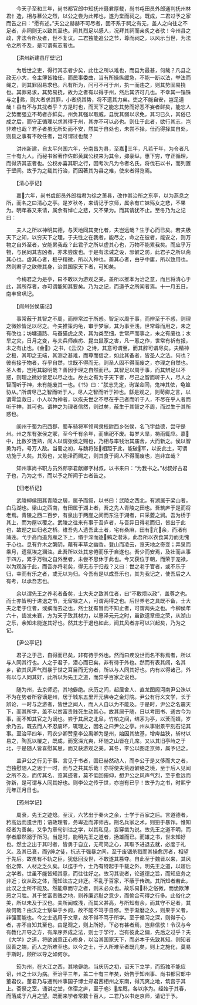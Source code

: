 <!-- { "loadSidebar": true } -->
　　今天子至和三年，尚书都官郎中知抚州聂君厚载，尚书屯田员外郎通判抚州林君忄造，相与慕公之烈，以公之尝为此邦也，遂为堂而祠之。既成，二君过予之家而告之曰：“愿有述。”夫公之赫赫不可尽者，固不系于祠之有无，盖人之向往之不足者，非祠则无以致其至也。闻其烈足以感人，况拜其祠而亲炙之者欤！今州县之政，非法令所及者，世不复议。二君独能追公之节，尊而祠之，以风示当世，为法令之所不及，是可谓有志者也。

　　【洪州新建县厅壁记】

　　为后世之吏，得行其志者少矣，此仕之所以难也，而县为最甚，何哉？凡县之政无小大，令主簿皆独任，而民事委曲，当有所操纵缓急，不能一断以法，举法而绳之，则其罪固易求也。凡有所为，问可不可于州，执一而违之，则其势固易挠也。其罪易求，其势易挠，故为之者有以得于州，然后其济可几也。不幸其一锱铢与之弗，则大者求其罪，小者挠其势，将不遗其力矣。吏之不能自安，岂足道哉！县有不与其扰者乎？方是时也，而天下之能忘其势而好恶不妄者鲜矣，能忘人之势而强立不苟者亦鲜矣。州负其强以取威，县忧其弱以求免，其习已久，其俗已成之后，而守正循理以求其得于州，其亦不可以必也。则仕于此者，欲行其志，岂非难也哉？君子者虽无所处而不安，然其于自处也，未尝不择，仕而得择其自处，则县之事有不敢任者，岂可谓过也哉？

　　洪州新建，自太平兴国六年，分南昌为县，至嘉三年，凡若干年，为令者凡三十有九人。而秘书省著作佐郎黄巽公权来为其令，抑豪纵，惠下穷，守正循理，而得济其志者也。公权亦喜其职之行，因考次凡为令者名氏，将伐石以书，而列置于壁间。故予为之载其行治，而因著其为县之难，使来者得览焉。

　　【清心亭记】

　　嘉六年，尚书虞部员外郎梅君为徐之萧县，改作其治所之东亭，以为燕息之所，而名之曰清心之亭。是岁秋冬，来请记于京师，属余有亡妹殇女之悲，不果为。明年春又来请，属余有悼亡之悲，又不果为。而其请犹不止。至冬乃为之记曰：

　　夫人之所以神明其德，与天地同其变化者，夫岂远哉？生于心而已矣。若夫极天下之知，以穷天下之理，于夫性之在我者，能尽之，命之在彼者，能安之，则万物之自外至者，安能累我哉？此君子之所以虚其心也，万物不能累我矣。而应乎万物，与民同其吉凶者，亦未尝废也。于是有法诫之设，邪僻之防，此君子之所以斋其心也。虚其心者，极乎精微，所以入神也。斋其心者，由乎中庸，所以致用也。然则君子之欲修其身，治其国家天下者，可知矣。

　　今梅君之为是亭，曰不敢以为游观之美，盖所以推本为治之意，而且将清心于此，其所存者，亦可谓能知其要矣。乃为之记，而道予之所闻者焉。十一月五日，南丰曾巩记。

　　【阆州张侯庙记】

　　事常蔽于其智之不周，而辨常过于所惑。智足以周于事，而辨至于不惑，则理之微妙皆足以尽之。今夫推策灼龟，审于梦寐，其为事至浅，世常尊而用之，未之有改也；坊墉道路、马蚕猫虎之灵，其为类至细，世常严而事之，未之有废也；水旱之灾，日月之变，与夫兵师疾疠、昆虫鼠豕之害，凡一慝之作，世常有祈有报，未之有止也。《金》之书，《云汉》之诗，其意可谓至，而其辞可谓尽矣。夫精神之极，其叩之无端，其测之甚难，而尊而信之，如此其备者，皆圣人之法。何也？彼有接于物者，存乎自然，世既不得而无，则圣人固不得而废之，亦理之自然也。圣人者，岂用其聪明哉？善因于理之自然而已。其智足以周于事，而其辨足以不惑，则理之微妙皆足以尽之也。故古之有为于天下者，尽己之智而听于人，尽人之智而听于神，未有能废其一也。《书》曰：“朕志先定，询谋佥同，鬼神其依，龟筮协从。”所谓尽己之智而听于人，尽人之智而听于神也。繇是观之，则荀卿之言，以谓雩筮救日，小人以为神者，以疾夫世之不尽在乎己者而听于人，不尽在乎人者而听于神，其可也。谓神之为理者信然，则过矣，蔽生于其智之不周，而过生于其所惑也。

　　阆州于蜀为巴西郡，蜀车骑将军领司隶校尉西乡张侯，名飞字益德，尝守是州。州之东有张侯之冢，至今千有余年，而庙祀不废。每岁大旱，祷雨辄应。嘉中，比数岁连熟，阆人以谓张侯之赐也，乃相与率钱治其庙舍，大而新之。侯以智勇为将，号万人敌。当蜀之初，与魏将张相距于此，能破军，以安此土，可谓功施于人矣。其殁也，又能泽而赐之，则其食于阆人不得而废也，岂非宜哉？

　　知州事尚书职方员外郎李君献卿字材叔，以书来曰：“为我书之。”材叔好古君子也，乃为之书，而以予之所闻于古者告之。

　　【归老桥记】

　　武陵柳侯图其青陵之居，属予而叙，以书曰：武陵之西北，有湖属于梁山者，白马湖也。梁山之西南，有田属于湖上者，吾之先人青陵之田也。吾筑庐于是而将老焉。青陵之西二百步，有泉出于两崖之间而东注于湖者，曰采菱之涧。吾为桥于其上，而为屋以覆之。武陵之往来有事于吾庐者，与吾异日得老而归，皆出于此也，故题之曰归老之桥。维吾先人遗吾此土者，宅有桑麻，田有亢余，而渚有蒲莲。弋于高而追凫雁之下上，缗于深而逐鲔之潜泳。此吾所以衣食其力而无愧于心也。息有乔木之繁阴，藉有丰草之幽香。登山而凌云，览天地之奇变；弄泉而乘月，遗氛埃之溷浊。此吾所以处其怠倦而乐于自遂也。吾少而安焉，及壮而从事于四方，累乎万物之自外至者，未尝不思休于此也。今又获位于朝，而荣于宠禄，以为观游于此，而吾亦将老矣，得无志于归哉？又曰：世之老于官者，或不乐于归，幸而有乐之者，或无以为归。今吾有是以成吾乐也，其为我记之，使吾后之人有考，以承吾志也。

　　余以谓先王之养老者备矣，士大夫之致其位者，曰“不敢烦以政”，盖尊之也。而士亦皆明于进退之节，无留禄之人，可谓两得之也。后世养老之具既不备，士大夫之老于位者，或摈而去之也，然士犹有冒而不知止者，可谓两失之也。今柳侯年六十，齿发未衰，方为天子致其材力，以惠泽元元之时，虽欲遗章绶之荣，从湖山之乐，余知未能遂其好也。然其志于退也如此，闻其风者亦可以兴起矣，乃为之记。

　　【尹公亭记】

　　君子之于己，自得而已矣，非有待于外也。然而曰疾没世而名不称焉者，所以与人同其行也。人之于君子，潜心而已矣，非有待于外也。然而有表其闾，名其乡，欲其风声气烈暴于世之耳目而无穷者，所以与人同其好也。内有以得诸己，外有以与人同其好，此所以为先王之道，而异乎百家之说也。

　　随为州，去京师远，其地僻绝。庆历之间，起居舍人、直龙图阁河南尹公洙以不为在势者所容谪是州，居于城东五里开元佛寺之金灯院。尹公有行义文学，长于辨论，一时与之游者，皆世之闻人，而人人自以为不能及。于是时，尹公之名震天下，而其所学，盖不以贫富贵贱死生动其心，故其居于随，日以考图书、通古今为事，而不知其官之为谪也。尝于其居之北阜，竹柏之间，结茅为亭，以茇而嬉，岁余乃去。既去而人不忍废坏，辄理之，因名之曰尹公之亭。州从事谢景平刻石记其事。至治平四年，司农少卿赞皇李公禹卿为是州，始因其故基，增庳益狭，斩材以易之，陶瓦以覆之，既成，而宽深亢爽，环随之山皆在几席。又以其旧亭峙之于北，于是随人皆喜慰其思，而又获游观之美。其冬，李公以图走京师，属予记之。

　　盖尹公之行见于事、言见于书者，固已赫然动人，而李公于是又侈而大之者，岂独慰随人之思于一时，而与之共其乐哉！亦将使夫荒遐僻绝之境，至于后人见闻之所不及，而传其名、览其迹者，莫不低回俯仰，想尹公之风声气烈，至于愈远而弥新，是可谓与人同其好也。则李公之传于世，亦岂有已乎！故予为之书，时熙宁元年正月日也。

　　【筠州学记】

　　周衰，先王之迹熄。至汉，六艺出于秦火之余，士学于百家之后。言道德者，矜高远而遗世用；语政理者，务卑近而非师古。刑名兵家之术，则狃于暴诈。惟知经者为善矣，又争为章句训诂之学，以其私见，妄穿凿为说。故先王之道不明，而学者靡然溺于所习。当是时，能明先王之道者，扬雄而已。而雄之书，世未知好也。然士之出于其时者，皆勇于自立，无苟简之心，其取予进退去就，必度于礼义。及其已衰，而绅之徒，抗志于强暴之间，至于废锢杀戮而其操愈厉者，相望于先后。故虽有不轨之臣，犹低回没世，不敢遂其篡夺。自此至于魏晋以来，其风俗之弊、人材之乏久矣。以迄于今，士乃有特起于千载之外，明先王之道，以寤后之学者。世虽不能皆知其意，而往往好之。故习其说者，论道德之旨，而知应务之非近；议从政之体，而知法古之非迂。不乱于百家，不蔽于传疏。其所知者若此，此汉之士所不能及。然能尊而守之者，则未必众也。故乐易朴之俗微，而诡欺薄恶之习胜。其于贫富贵贱之地，则养廉远耻之意少，而偷合苟得之行多。此俗化之美，所以未及于汉也。夫所闻或浅，而其义甚高，与所知有余，而其守不足者，其故何哉？由汉之士察举于乡闾，故不能不笃于自修。至于渐磨之久，则果于义者，非强而能也。今之士选用于文章，故不得不笃于所学。至于循习之深，则得于心者，亦不自知其至也。由是观之，则上所好，下必有甚者焉，岂非信欤！令汉与今有教化开导之方，有庠序养成之法，则士于学行，岂有彼此之偏，先后之过乎？夫《大学》之道，将欲诚意正心修身，以治其国家天下，而必本于先致其知。则知者固善之端，而人之所难至也。以今之士，于人所难至者既几矣，则上之施化，莫易于斯时，顾所以导之如何尔。

　　筠为州，在大江之西，其地僻绝。当庆历之初，诏天下立学，而筠独不能应诏，州之士以为病。至治平三年，盖二十有三年矣，始告于知州事、尚书都官郎中董君仪。董君乃与通判州事国子博士郑君茜相州之东南，得亢爽之地，筑宫于其上。斋祭之室，诵讲之堂，休宿之庐，至于庖氵库厩，各以序为。经始于其春，而落成于八月之望。既而来学者常数十百人，二君乃以书走京师，请记于予。

